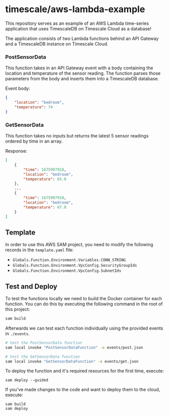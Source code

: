 # timescale/aws-lambda-example

This repository serves as an example of an AWS Lambda time-series application that uses TimescaleDB on Timescale Cloud as a database!

The application consists of two Lambda functions behind an API Gateway and a TimescaleDB instance on Timescale Cloud.

### PostSensorData
This function takes in an API Gateway event with a body containing the location and temperature of the sensor reading. The function parses those parameters from the body and inserts them into a TimescaleDB database.

Event body:
```json
{
    "location": "bedroom",
    "temperature": 74
}
```

### GetSensorData
This function takes no inputs but returns the latest 5 sensor readings ordered by time in an array.

Response:
```json
[
    {
        "time": 1675997918,
        "location": "bedroom",
        "temperature": 65.0
    },
    ...
    {
        "time": 1675997910,
        "location": "bedroom",
        "temperature": 67.0
    }
]
```

## Template
In order to use this AWS SAM project, you need to modify the following records in the `template.yaml` file:
- `Globals.Function.Environment.Variables.CONN_STRING`
- `Globals.Function.Environment.VpcConfig.SecurityGroupIds`
- `Globals.Function.Environment.VpcConfig.SubnetIds`

## Test and Deploy
To test the functions locally we need to build the Docker container for each function. You can do this by executing the following command in the root of this project:
 ```bash
 sam build
 ```

 Afterwards we can test each function individually using the provided events in `./events`.
 ```bash
# test the PostSensorData function
sam local invoke "PostSensorDataFunction" -e events/post.json

# test the GetSensorData function
sam local invoke "GetSensorDataFunction" -e events/get.json
```

To deploy the function and it's required resources for the first time, execute:
```
sam deploy --guided
```

If you've made changes to the code and want to deploy them to the cloud, execute:
```
sam build
sam deploy
```